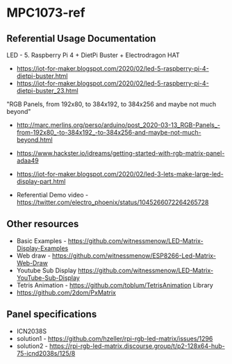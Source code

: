
# MPC1073-ref 

## Referential Usage Documentation 

LED - 5. Raspberry Pi 4 + DietPi Buster + Electrodragon HAT 
* https://iot-for-maker.blogspot.com/2020/02/led-5-raspberry-pi-4-dietpi-buster.html
* https://iot-for-maker.blogspot.com/2020/02/led-5-raspberry-pi-4-dietpi-buster_23.html

"RGB Panels, from 192x80, to 384x192, to 384x256 and maybe not much beyond"
* http://marc.merlins.org/perso/arduino/post_2020-03-13_RGB-Panels_-from-192x80_-to-384x192_-to-384x256-and-maybe-not-much-beyond.html

* https://www.hackster.io/idreams/getting-started-with-rgb-matrix-panel-adaa49

* https://iot-for-maker.blogspot.com/2020/02/led-3-lets-make-large-led-display-part.html

* Referential Demo video -https://twitter.com/electro_phoenix/status/1045266072264265728





## Other resources

* Basic Examples - https://github.com/witnessmenow/LED-Matrix-Display-Examples
* Web draw - https://github.com/witnessmenow/ESP8266-Led-Matrix-Web-Draw
* Youtube Sub Display https://github.com/witnessmenow/LED-Matrix-YouTube-Sub-Display
* Tetris Animation - https://github.com/toblum/TetrisAnimation
Library 
* https://github.com/2dom/PxMatrix



## Panel specifications 

- ICN2038S 
- solution1 - https://github.com/hzeller/rpi-rgb-led-matrix/issues/1296
- solution2 - https://rpi-rgb-led-matrix.discourse.group/t/p2-128x64-hub-75-icnd2038s/125/8


